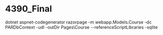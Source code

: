 # 4390_Final


dotnet aspnet-codegenerator razorpage -m webapp.Models.Course -dc PARDbContext -udl -outDir Pages\Course --referenceScriptLibraries -sqlite
